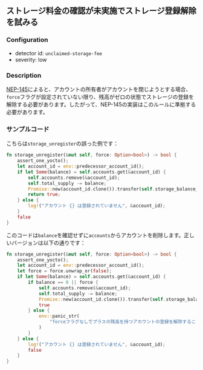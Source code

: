 
## ストレージ料金の確認が未実施でストレージ登録解除を試みる

### Configuration

* detector id: `unclaimed-storage-fee`
* severity: low

### Description

[NEP-145](https://github.com/near/NEPs/blob/master/neps/nep-0145.md#5-account-gracefully-closes-registration)によると、アカウントの所有者がアカウントを閉じようとする場合、`force`フラグが設定されていない限り、残高がゼロの状態でストレージの登録を解除する必要があります。したがって、NEP-145の実装はこのルールに準拠する必要があります。

### サンプルコード

こちらは`storage_unregister`の誤った例です：

```rust
fn storage_unregister(&mut self, force: Option<bool>) -> bool {
    assert_one_yocto();
    let account_id = env::predecessor_account_id();
    if let Some(balance) = self.accounts.get(&account_id) {
        self.accounts.remove(&account_id);
        self.total_supply -= balance;
        Promise::new(account_id.clone()).transfer(self.storage_balance_bounds().min.0 + 1);
        return true;
    } else {
        log!("アカウント {} は登録されていません", &account_id);
    }
    false
}
```

このコードは`balance`を確認せずに`accounts`からアカウントを削除します。正しいバージョンは以下の通りです：

```rust
fn storage_unregister(&mut self, force: Option<bool>) -> bool {
    assert_one_yocto();
    let account_id = env::predecessor_account_id();
    let force = force.unwrap_or(false);
    if let Some(balance) = self.accounts.get(&account_id) {
        if balance == 0 || force {
            self.accounts.remove(&account_id);
            self.total_supply -= balance;
            Promise::new(account_id.clone()).transfer(self.storage_balance_bounds().min.0 + 1);
            true
        } else {
            env::panic_str(
                "forceフラグなしでプラスの残高を持つアカウントの登録を解除することはできません",
            )
        }
    } else {
        log!("アカウント {} は登録されていません", &account_id);
        false
    }
}
```
